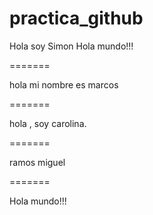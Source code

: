 # practica_github

Hola soy Simon Hola mundo!!!

=======
 
hola mi nombre es marcos

=======
 
hola , soy carolina.
 
=======

ramos miguel

=======

Hola mundo!!!
 
